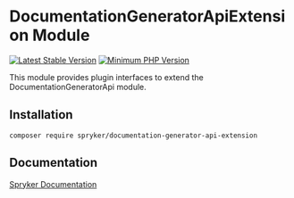 # DocumentationGeneratorApiExtension Module
[![Latest Stable Version](https://poser.pugx.org/spryker/documentation-generator-api-extension/v/stable.svg)](https://packagist.org/packages/spryker/documentation-generator-api-extension)
[![Minimum PHP Version](https://img.shields.io/badge/php-%3E%3D%207.4-8892BF.svg)](https://php.net/)

This module provides plugin interfaces to extend the DocumentationGeneratorApi module.

## Installation

```
composer require spryker/documentation-generator-api-extension
```

## Documentation

[Spryker Documentation](https://docs.spryker.com)
